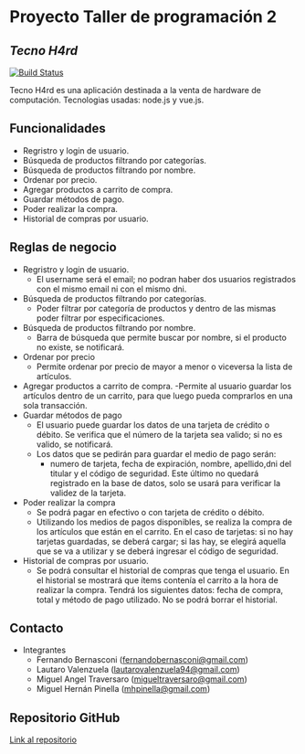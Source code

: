 # Proyecto Taller de programación 2
## _Tecno H4rd_


[![Build Status][1]](https://github.com/Dephros/Tecno-H4rd)

Tecno H4rd es una aplicación destinada a la venta de hardware de computación.
Tecnologias usadas: node.js y vue.js.



## Funcionalidades

- Regristro y login de usuario.
- Búsqueda de productos filtrando por categorías.
- Búsqueda de productos filtrando por nombre.
- Ordenar por precio.
- Agregar productos a carrito de compra.
- Guardar métodos de pago.
- Poder realizar la compra.
- Historial de compras por usuario.

## Reglas de negocio
- Regristro y login de usuario.
     - El username será el email; no podran haber dos usuarios registrados con el mismo email ni con el mismo dni.
- Búsqueda de productos filtrando por categorías.
    - Poder filtrar por categoría de productos y dentro de las mismas poder filtrar por especificaciones.
- Búsqueda de productos filtrando por nombre.
    - Barra de búsqueda que permite buscar por nombre, si el producto no existe, se notificará.
- Ordenar por precio
    - Permite ordenar por precio de mayor a menor o viceversa la lista de artículos.
- Agregar productos a carrito de compra.
    -Permite al usuario guardar los artículos dentro de un carrito, para que luego pueda comprarlos en una sola transacción.
- Guardar métodos de pago
    - El usuario puede guardar los datos de una tarjeta de crédito o débito. Se verifica que el número de la tarjeta sea valido; si no es valido, se notificará.
    - Los datos que se pedirán para guardar el medio de pago serán:
        - numero de tarjeta, fecha de expiración, nombre, apellido,dni del titular y el código de seguridad. Este último no quedará registrado en la base de datos, solo se usará para verificar la validez de la tarjeta.
- Poder realizar la compra
   - Se podrá pagar en efectivo o con tarjeta de crédito o débito.
   - Utilizando los medios de pagos disponibles, se realiza la compra de los artículos que están en el carrito. En el caso de tarjetas: si no hay tarjetas guardadas, se deberá cargar; si las hay, se elegirá aquella que se va a utilizar y se deberá ingresar el código de seguridad.
- Historial de compras por usuario.
    - Se podrá consultar el historial de compras que tenga el usuario. En el historial se mostrará que ítems contenía el carrito a la hora de realizar la compra. Tendrá los siguientes datos: fecha de compra, total y método de pago utilizado. No se podrá borrar el historial.

## Contacto
- Integrantes
    - Fernando Bernasconi (fernandobernasconi@gmail.com)
    - Lautaro Valenzuela (lautarovalenzuela94@gmail.com)
    - Miguel Angel Traversaro (migueltraversaro@gmail.com)
    - Miguel Hernán Pinella (mhpinella@gmail.com)

## Repositorio GitHub
[Link al repositorio](https://github.com/Dephros/Tecno-H4rd)

[1]:https://icon-library.com/images/github-icon-for-resume/github-icon-for-resume-14.jpg